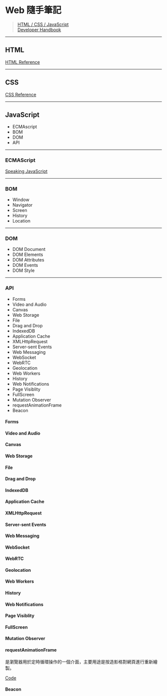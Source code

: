 # Web 隨手筆記
> [HTML / CSS / JavaScript](https://platform.html5.org/)<br>
> [Developer Handbook](http://www.frontendhandbook.com/)

***

## HTML
[HTML Reference](https://www.w3.org/TR/html51/index.html)

***

## CSS
[CSS Reference](http://tympanus.net/codrops/css_reference/)

***

## JavaScript
* ECMAscript
* BOM
* DOM
* API

***

### ECMAScript
[Speaking JavaScript](http://speakingjs.com/es5/)

***

### BOM
* Window
* Navigator
* Screen
* History
* Location

***

### DOM
* DOM Document
* DOM Elements
* DOM Attributes
* DOM Events
* DOM Style

***

### API
* Forms
* Video and Audio
* Canvas
* Web Storage
* File
* Drag and Drop
* IndexedDB
* Application Cache
* XMLHttpRequest
* Server-sent Events
* Web Messaging
* WebSocket
* WebRTC
* Geolocation
* Web Workers
* History
* Web Notifications
* Page Visiblity
* FullScreen
* Mutation Observer
* requestAnimationFrame
* Beacon

#### Forms

#### Video and Audio

#### Canvas

#### Web Storage

#### File

#### Drag and Drop

#### IndexedDB

#### Application Cache

#### XMLHttpRequest

#### Server-sent Events

#### Web Messaging

#### WebSocket

#### WebRTC

#### Geolocation

#### Web Workers

#### History

#### Web Notifications

#### Page Visiblity

#### FullScreen

#### Mutation Observer

#### requestAnimationFrame
是瀏覽器用於定時循環操作的一個介面，主要用途是按造影格對網頁進行重新繪製。

[Code](http://codepen.io/Shyam-Chen/pen/KVqMjj)

#### Beacon
